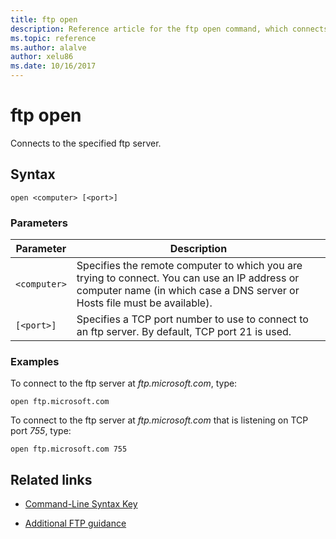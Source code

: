 ```yaml
---
title: ftp open
description: Reference article for the ftp open command, which connects to the specified ftp server.
ms.topic: reference
ms.author: alalve
author: xelu86
ms.date: 10/16/2017
---
```



# ftp open



Connects to the specified ftp server.

## Syntax

```
open <computer> [<port>]
```

### Parameters

| Parameter | Description |
| --------- | ----------- |
| `<computer>` | Specifies the remote computer to which you are trying to connect. You can use an IP address or computer name (in which case a DNS server or Hosts file must be available). |
| `[<port>]` | Specifies a TCP port number to use to connect to an ftp server. By default, TCP port 21 is used. |

### Examples

To connect to the ftp server at *ftp.microsoft.com*, type:

```
open ftp.microsoft.com
```

To connect to the ftp server at *ftp.microsoft.com* that is listening on TCP port *755*, type:

```
open ftp.microsoft.com 755
```

## Related links

- [Command-Line Syntax Key](command-line-syntax-key.md)

- [Additional FTP guidance](/previous-versions/orphan-topics/ws.10/cc756013(v=ws.10))
